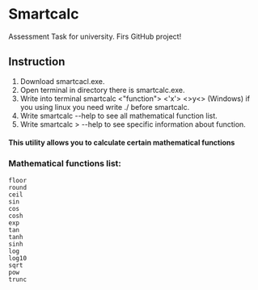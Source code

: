 # Smartcalc
Assessment Task for university.
Firs GitHub project!
## Instruction
1) Download smartcacl.exe.
2) Open terminal in directory there is smartcalc.exe.
3) Write into terminal smartcalc <"function"> <'x'> <>y<> (Windows) if you using linux you need write ./ before smartcalc.
4) Write smartcalc --help to see all mathematical function list.
5) Write smartcalc <function>> --help to see specific information about function.
  
  
#### This utility allows you to calculate certain mathematical functions

### Mathematical functions list:
```
floor
round
ceil
sin
cos
cosh
exp
tan
tanh
sinh
log
log10
sqrt
pow
trunc
```
